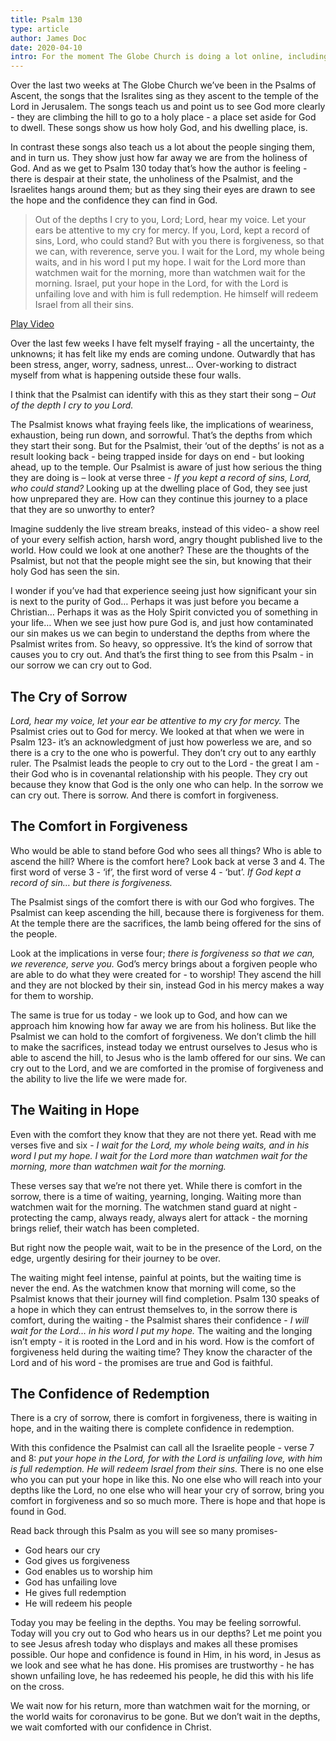 ```yaml
---
title: Psalm 130
type: article
author: James Doc
date: 2020-04-10
intro: For the moment The Globe Church is doing a lot online, including a daily broadcast. Earlier this week I led the study from Psalm 130…
---
```


Over the last two weeks at The Globe Church we’ve been in the Psalms of Ascent, the songs that the Isralites sing as they ascent to the temple of the Lord in Jerusalem. The songs teach us and point us to see God more clearly - they are climbing the hill to go to a holy place - a place set aside for God to dwell. These songs show us how holy God, and his dwelling place, is.

In contrast these songs also teach us a lot about the people singing them, and in turn us. They show just how far away we are from the holiness of God. And as we get to Psalm 130 today that’s how the author is feeling - there is despair at their state, the unholiness of the Psalmist, and the Israelites hangs around them; but as they sing their eyes are drawn to see the hope and the confidence they can find in God.

> Out of the depths I cry to you, Lord;
> Lord, hear my voice. Let your ears be attentive to my cry for mercy.
> If you, Lord, kept a record of sins, Lord, who could stand?
> But with you there is forgiveness, so that we can, with reverence, serve you.
> I wait for the Lord, my whole being waits, and in his word I put my hope.
> I wait for the Lord more than watchmen wait for the morning, more than watchmen wait for the morning.
> Israel, put your hope in the Lord, for with the Lord is unfailing love and with him is full redemption.
> He himself will redeem Israel from all their sins.

<lite-youtube videoid="v5jARqq8j8c">
  <a href="https://youtube.com/watch?v=v5jARqq8j8c" class="lty-playbtn" title="Play Video">
    <span class="lyt-visually-hidden">Play Video</span>
  </a>
</lite-youtube>

Over the last few weeks I have felt myself fraying - all the uncertainty, the unknowns; it has felt like my ends are coming undone. Outwardly that has been stress, anger, worry, sadness, unrest… Over-working to distract myself from what is happening outside these four walls.

I think that the Psalmist can identify with this as they start their song – _Out of the depth I cry to you Lord._

The Psalmist knows what fraying feels like, the implications of weariness, exhaustion, being run down, and sorrowful. That’s the depths from which they start their song. But for the Psalmist, their ‘out of the depths’ is not as a result looking back - being trapped inside for days on end - but looking ahead, up to the temple. Our Psalmist is aware of just how serious the thing they are doing is – look at verse three - _If you kept a record of sins, Lord, who could stand?_ Looking up at the dwelling place of God, they see just how unprepared they are. How can they continue this journey to a place that they are so unworthy to enter?

Imagine suddenly the live stream breaks, instead of this video- a show reel of your every selfish action, harsh word, angry thought published live to the world. How could we look at one another? These are the thoughts of the Psalmist, but not that the people might see the sin, but knowing that their holy God has seen the sin.

I wonder if you’ve had that experience seeing just how significant your sin is next to the purity of  God… Perhaps it was just before you became a Christian… Perhaps it was as the Holy Spirit convicted you of something in your life… When we see just how pure God is, and just how contaminated our sin makes us we can begin to understand the depths from where the Psalmist writes from. So heavy, so oppressive. It’s the kind of sorrow that causes you to cry out. And that’s the first thing to see from this Psalm - in our sorrow we can cry out to God.

## The Cry of Sorrow

_Lord, hear my voice, let your ear be attentive to my cry for mercy._ The Psalmist cries out to God for mercy. We looked at that when we were in Psalm 123- it’s an acknowledgment of just how powerless we are, and so there is a cry to the one who is powerful. They don’t cry out to any earthly ruler. The Psalmist leads the people to cry out to the Lord - the great I am - their God who is in covenantal relationship with his people. They cry out because they know that God is the only one who can help. In the sorrow we can cry out.
There is sorrow. And there is comfort in forgiveness.

## The Comfort in Forgiveness

Who would be able to stand before God who sees all things? Who is able to ascend the hill? Where is the comfort here? Look back at verse 3 and 4. The first word of verse 3 - ‘if’, the first word of verse 4 - ‘but’. _If God kept a record of sin… but there is forgiveness._

The Psalmist sings of the comfort there is with our God who forgives. The Psalmist can keep ascending the hill, because there is forgiveness for them. At the temple there are the sacrifices, the lamb being offered for the sins of the people.

Look at the implications in verse four; _there is forgiveness so that we can, we reverence, serve you._ God’s mercy brings about a forgiven people who are able to do what they were created for - to worship! They ascend the hill and they are not blocked by their sin, instead God in his mercy makes a way for them to worship.

The same is true for us today - we look up to God, and how can we approach him knowing how far away we are from his holiness. But like the Psalmist we can hold to the comfort of forgiveness. We don’t climb the hill to make the sacrifices, instead today we entrust ourselves to Jesus who is able to ascend the hill, to Jesus who is the lamb offered for our sins. We can cry out to the Lord, and we are comforted in the promise of forgiveness and the ability to live the life we were made for.

## The Waiting in Hope

Even with the comfort they know that they are not there yet. Read with me verses five and six - _I wait for the Lord, my whole being waits, and in his word I put my hope. I wait for the Lord more than watchmen wait for the morning, more than watchmen wait for the morning._

These verses say that we’re not there yet. While there is comfort in the sorrow, there is a time of waiting, yearning, longing. Waiting more than watchmen wait for the morning. The watchmen stand guard at night - protecting the camp, always ready, always alert for attack - the morning brings relief, their watch has been completed.

But right now the people wait, wait to be in the presence of the Lord, on the edge, urgently desiring for their journey to be over.

The waiting might feel intense, painful at points, but the waiting time is never the end. As the watchmen know that morning will come, so the Psalmist knows that their journey will find completion. Psalm 130 speaks of a hope in which they can entrust themselves to, in the sorrow there is comfort, during the waiting - the Psalmist shares their confidence - _I will wait for the Lord… in his word I put my hope._ The waiting and the longing isn’t empty - it is rooted in the Lord and in his word. How is the comfort of forgiveness held during the waiting time? They know the character of the Lord and of his word - the promises are true and God is faithful.

## The Confidence of Redemption

There is a cry of sorrow, there is comfort in forgiveness, there is waiting in hope, and in the waiting there is complete confidence in redemption.

With this confidence the Psalmist can call all the Israelite people - verse 7 and 8: _put your hope in the Lord, for with the Lord is unfailing love, with him is full redemption. He will redeem Israel from their sins._ There is no one else who you can put your hope in like this. No one else who will reach into your depths like the Lord, no one else who will hear your cry of sorrow, bring you comfort in forgiveness and so so much more. There is hope and that hope is found in God.

Read back through this Psalm as you will see so many promises-

- God hears our cry
- God gives us forgiveness
- God enables us to worship him
- God has unfailing love
- He gives full redemption
- He will redeem his people

Today you may be feeling in the depths. You may be feeling sorrowful. Today will you cry out to God who hears us in our depths? Let me point you to see Jesus afresh today who displays and makes all these promises possible. Our hope and confidence is found in Him, in his word, in Jesus as we look and see what he has done. His promises are trustworthy - he has shown unfailing love, he has redeemed his people, he did this with his life on the cross.

We wait now for his return, more than watchmen wait for the morning, or the world waits for coronavirus to be gone. But we don’t wait in the depths, we wait comforted with our confidence in Christ.
